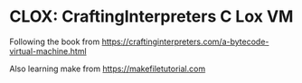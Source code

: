 # CLOX: CraftingInterpreters C Lox VM

Following the book from https://craftinginterpreters.com/a-bytecode-virtual-machine.html

Also learning make from https://makefiletutorial.com


